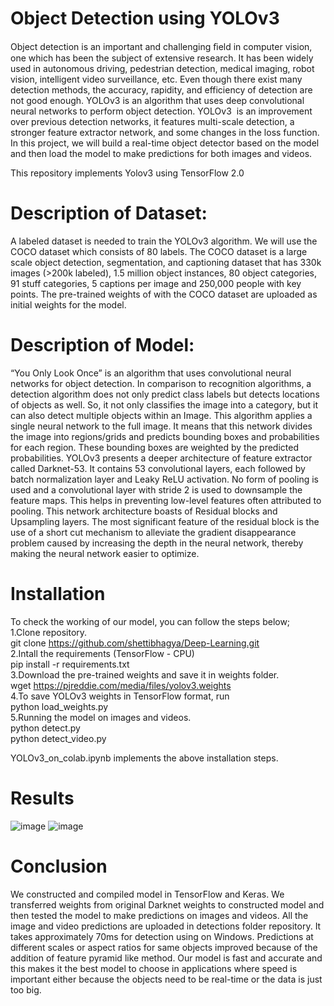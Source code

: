 # Object Detection using YOLOv3
Object detection is an important and challenging ﬁeld in computer vision, one which has been the subject of extensive research. It has been widely used in autonomous driving, pedestrian detection, medical imaging, robot vision, intelligent video surveillance, etc. Even though there exist many detection methods, the accuracy, rapidity, and efficiency of detection are not good enough. YOLOv3 is an algorithm that uses deep convolutional neural networks to perform object detection. YOLOv3  is an improvement over previous  detection networks, it features multi-scale detection, a stronger feature extractor network, and some changes in the loss function. In this project, we will build a real-time object detector based on the  model and then load the model to make predictions for both images and videos. 

This repository implements Yolov3 using TensorFlow 2.0

# Description of Dataset:
A labeled dataset is needed to train the YOLOv3 algorithm. We will use the COCO dataset which consists of 80 labels. The COCO dataset is a large scale object detection, segmentation, and captioning dataset that has 330k images (>200k labeled), 1.5 million object instances,  80 object categories, 91 stuff categories, 5 captions per image and 250,000 people with key points. The pre-trained weights of  with the COCO dataset are uploaded as initial weights for the model.

#  Description of Model:
“You Only Look Once” is an algorithm that uses convolutional neural networks for object detection. In comparison to recognition algorithms, a detection algorithm does not only predict class labels but detects locations of objects as well. So, it not only classifies the image into a category, but it can also detect multiple objects within an Image. This algorithm applies a single neural network to the full image. It means that this network divides the image into regions/grids and predicts bounding boxes and probabilities for each region. These bounding boxes are weighted by the predicted probabilities. YOLOv3 presents a deeper architecture of feature extractor called Darknet-53. It contains 53 convolutional layers, each followed by batch normalization layer and Leaky ReLU activation. No form of pooling is used and a convolutional layer with stride 2 is used to downsample the feature maps. This helps in preventing low-level features often attributed to pooling. This network architecture boasts of Residual blocks and Upsampling layers. The most significant feature of the residual block is the use of a short cut mechanism to alleviate the gradient disappearance problem caused by increasing the depth in the neural network, thereby making the neural network easier to optimize. 


# Installation
To check the working of our model, you can follow the steps below;<br/>
1.Clone repository. <br/>
  git clone https://github.com/shettibhagya/Deep-Learning.git<br/>
2.Intall the requirements (TensorFlow - CPU)<br/>
  pip install -r requirements.txt<br/>
3.Download the pre-trained weights and save it in weights folder.<br/>
  wget https://pjreddie.com/media/files/yolov3.weights <br/>
4.To save YOLOv3 weights in TensorFlow format, run<br/>
  python load_weights.py<br/>
5.Running the model on images and videos.<br/>
  python detect.py <br/>
  python detect_video.py<br/>
  
YOLOv3_on_colab.ipynb implements the above installation steps.

# Results
![image](https://user-images.githubusercontent.com/75746037/118541741-10957980-b720-11eb-9f5e-811de6d552dd.png)
![image](https://user-images.githubusercontent.com/75746037/118541777-1a1ee180-b720-11eb-89d8-31eb2dcf1541.png)

# Conclusion
We constructed and compiled  model in TensorFlow and Keras. We transferred weights from original Darknet weights to constructed model and then tested the model to make predictions on images and videos. All the image and video predictions are uploaded in detections folder repository. It takes approximately 70ms for detection using  on Windows. Predictions at different scales or aspect ratios for same objects improved because of the addition of feature pyramid like method. Our model is fast and accurate and this makes it the best model to choose in applications where speed is important either because the objects need to be real-time or the data is just too big.

